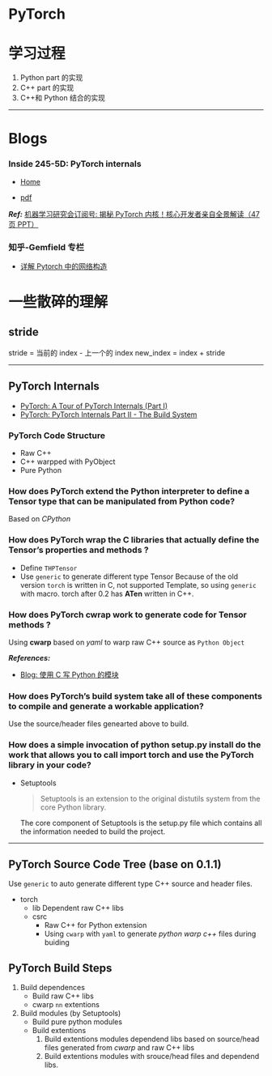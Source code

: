 # PyTorch

# 学习过程

1. Python part 的实现
2. C++ part 的实现
3. C++和 Python 结合的实现

---

# Blogs

### Inside 245-5D: PyTorch internals

- [Home](http://blog.ezyang.com/)

- [pdf](http://web.mit.edu/~ezyang/Public/pytorch-internals.pdf)

**_Ref:_** [机器学习研究会订阅号: 揭秘 PyTorch 内核！核心开发者亲自全景解读（47 页 PPT）](https://mp.weixin.qq.com/s?__biz=MzU1NTUxNTM0Mg==&mid=2247491033&idx=2&sn=9595f55c0394675dc7b1fe16ddeb8007&chksm=fbd27178cca5f86e643f47e159f967190ea7148a7d93a58a419836f472ad6e842af82ad8cce0&mpshare=1&scene=1&srcid=#rd)

### 知乎-Gemfield 专栏

- [详解 Pytorch 中的网络构造](https://zhuanlan.zhihu.com/p/53927068)

# 一些散碎的理解

## stride

stride = 当前的 index - 上一个的 index
new_index = index + stride

---

## PyTorch Internals

- [PyTorch: A Tour of PyTorch Internals (Part I)](https://pytorch.org/blog/a-tour-of-pytorch-internals-1/)
- [PyTorch: PyTorch Internals Part II - The Build System](https://pytorch.org/blog/a-tour-of-pytorch-internals-2/)

### PyTorch Code Structure

- Raw C++
- C++ warpped with PyObject
- Pure Python

### How does PyTorch extend the Python interpreter to define a Tensor type that can be manipulated from Python code?

Based on _CPython_

### How does PyTorch wrap the C libraries that actually define the Tensor’s properties and methods ?

- Define `THPTensor`
- Use `generic` to generate different type Tensor
  Because of the old version `torch` is written in C, not supported Template, so using `generic` with macro. torch after 0.2 has **ATen** written in C++.

### How does PyTorch cwrap work to generate code for Tensor methods ?

Using **cwarp** based on _yaml_ to warp raw C++ source as `Python Object`

**_References:_**

- [Blog: 使用 C 写 Python 的模块](https://www.zouyesheng.com/python-module-c.html)

### How does PyTorch’s build system take all of these components to compile and generate a workable application?

Use the source/header files genearted above to build.

### How does a simple invocation of python setup.py install do the work that allows you to call import torch and use the PyTorch library in your code?

- Setuptools

  > Setuptools is an extension to the original distutils system from the core Python library.

  The core component of Setuptools is the setup.py file which contains all the information needed to build the project.

---

## PyTorch Source Code Tree (base on 0.1.1)

Use `generic` to auto generate different type C++ source and header files.

- torch
  - lib
    Dependent raw C++ libs
  - csrc
    - Raw C++ for Python extension
    - Using `cwarp` with `yaml` to generate _python warp c++_ files during buiding

## PyTorch Build Steps

1. Build dependences
   - Build raw C++ libs
   - cwarp `nn` extentions
2. Build modules (by Setuptools)
   - Build pure python modules
   - Build extentions
     1. Build extentions modules dependend libs based on source/head files generated from _cwarp_ and raw C++ libs
     2. Build extentions modules with srouce/head files and dependend libs.
